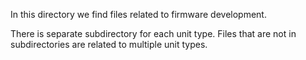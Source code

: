 In this directory we find files related to firmware development.

There is separate subdirectory for each unit type. Files that are not in subdirectories are related to multiple unit types.
